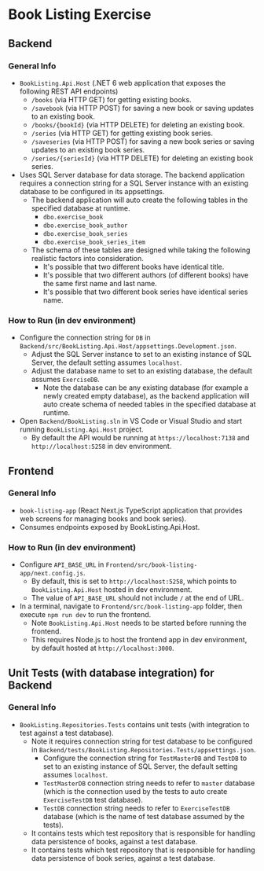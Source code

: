 # Book Listing Exercise
## Backend
### General Info
- `BookListing.Api.Host` (.NET 6 web application that exposes the following REST API endpoints)
  - `/books` (via HTTP GET) for getting existing books.
  - `/savebook` (via HTTP POST) for saving a new book or saving updates to an existing book.
  - `/books/{bookId}` (via HTTP DELETE) for deleting an existing book.
  - `/series` (via HTTP GET) for getting existing book series.
  - `/saveseries` (via HTTP POST) for saving a new book series or saving updates to an existing book series.
  - `/series/{seriesId}` (via HTTP DELETE) for deleting an existing book series.
- Uses SQL Server database for data storage. The backend application requires a connection string for a SQL Server instance with an existing database to be configured in its appsettings.
  - The backend application will auto create the following tables in the specified database at runtime.
    - `dbo.exercise_book`
	- `dbo.exercise_book_author`
	- `dbo.exercise_book_series`
	- `dbo.exercise_book_series_item`
  - The schema of these tables are designed while taking the following realistic factors into consideration.
    - It's possible that two different books have identical title.
	- It's possible that two different authors (of different books) have the same first name and last name.
	- It's possible that two different book series have identical series name.
### How to Run (in dev environment)
- Configure the connection string for `DB` in `Backend/src/BookListing.Api.Host/appsettings.Development.json`.
  - Adjust the SQL Server instance to set to an existing instance of SQL Server, the default setting assumes `localhost`.
  - Adjust the database name to set to an existing database, the default assumes `ExerciseDB`.
    - Note the database can be any existing database (for example a newly created empty database), as the backend application will auto create schema of needed tables in the specified database at runtime.
- Open `Backend/BookListing.sln` in VS Code or Visual Studio and start running `BookListing.Api.Host` project.
  - By default the API would be running at `https://localhost:7138` and `http://localhost:5258` in dev environment.
## Frontend
### General Info
- `book-listing-app` (React Next.js TypeScript application that provides web screens for managing books and book series).
- Consumes endpoints exposed by BookListing.Api.Host.
### How to Run (in dev environment)
- Configure `API_BASE_URL` in `Frontend/src/book-listing-app/next.config.js`.
  - By default, this is set to `http://localhost:5258`, which points to `BookListing.Api.Host` hosted in dev environment.
  - The value of `API_BASE_URL` should not include `/` at the end of URL.
- In a terminal, navigate to `Frontend/src/book-listing-app` folder, then execute `npm run dev` to run the frontend.
  - Note `BookListing.Api.Host` needs to be started before running the frontend.
  - This requires Node.js to host the frontend app in dev environment, by default hosted at `http://localhost:3000`.
## Unit Tests (with database integration) for Backend
### General Info
- `BookListing.Repositories.Tests` contains unit tests (with integration to test against a test database).
  - Note it requires connection string for test database to be configured in `Backend/tests/BookListing.Repositories.Tests/appsettings.json`.
    - Configure the connection string for `TestMasterDB` and `TestDB` to set to an existing instance of SQL Server, the default setting assumes `localhost`.
	- `TestMasterDB` connection string needs to refer to `master` database (which is the connection used by the tests to auto create `ExerciseTestDB` test database).
	- `TestDB` connection string needs to refer to `ExerciseTestDB` database (which is the name of test database assumed by the tests).
  - It contains tests which test repository that is responsible for handling data persistence of books, against a test database.
  - It contains tests which test repository that is responsible for handling data persistence of book series, against a test database.